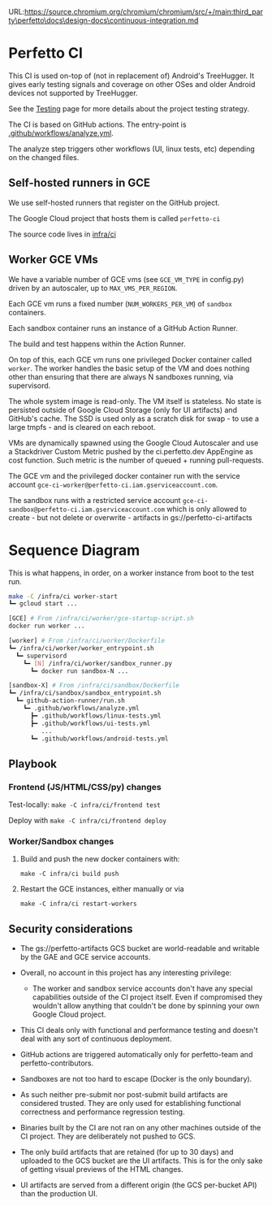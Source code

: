 URL:https://source.chromium.org/chromium/chromium/src/+/main:third_party\perfetto\docs\design-docs\continuous-integration.md
# Perfetto CI

This CI is used on-top of (not in replacement of) Android's TreeHugger.
It gives early testing signals and coverage on other OSes and older Android
devices not supported by TreeHugger.

See the [Testing](/docs/contributing/testing.md) page for more details about the
project testing strategy.

The CI is based on GitHub actions.
The entry-point is [.github/workflows/analyze.yml](/.github/workflows/analyze.yml).

The analyze step triggers other workflows (UI, linux tests, etc) depending on
the changed files.

## Self-hosted runners in GCE

We use self-hosted runners that register on the GitHub project.

The Google Cloud project that hosts them is called `perfetto-ci`

The source code lives in [infra/ci](/infra/ci)

## Worker GCE VMs

We have a variable number of GCE vms (see `GCE_VM_TYPE` in config.py) driven by
an autoscaler, up to `MAX_VMS_PER_REGION`.

Each GCE vm runs a fixed number (`NUM_WORKERS_PER_VM`) of `sandbox` containers.

Each sandbox container runs an instance of a GitHub Action Runner.

The build and test happens within the Action Runner.

On top of this, each GCE vm runs one privileged Docker container called
`worker`. The worker handles the basic setup of the VM and does nothing other
than ensuring that there are always N sandboxes running, via supervisord.

The whole system image is read-only. The VM itself is stateless. No state is
persisted outside of Google Cloud Storage (only for UI artifacts) and GitHub's
cache. The SSD is used only as a scratch disk for swap - to use a large tmpfs -
and is cleared on each reboot.

VMs are dynamically spawned using the Google Cloud Autoscaler and use a
Stackdriver Custom Metric pushed by the ci.perfetto.dev AppEngine as cost
function. Such metric is the number of queued + running pull-requests.

The GCE vm and the privileged docker container run with the service account
`gce-ci-worker@perfetto-ci.iam.gserviceaccount.com`.

The sandbox runs with a restricted service account
`gce-ci-sandbox@perfetto-ci.iam.gserviceaccount.com` which is only allowed to
create - but not delete or overwrite - artifacts in gs://perfetto-ci-artifacts

# Sequence Diagram

This is what happens, in order, on a worker instance from boot to the test run.

```bash
make -C /infra/ci worker-start
┗━ gcloud start ...

[GCE] # From /infra/ci/worker/gce-startup-script.sh
docker run worker ...

[worker] # From /infra/ci/worker/Dockerfile
┗━ /infra/ci/worker/worker_entrypoint.sh
  ┗━ supervisord
    ┗━ [N] /infra/ci/worker/sandbox_runner.py
      ┗━ docker run sandbox-N ...

[sandbox-X] # From /infra/ci/sandbox/Dockerfile
┗━ /infra/ci/sandbox/sandbox_entrypoint.sh
  ┗━ github-action-runner/run.sh
    ┗━ .github/workflows/analyze.yml
      ┣━ .github/workflows/linux-tests.yml
      ┣━ .github/workflows/ui-tests.yml
         ...
      ┗━ .github/workflows/android-tests.yml
```

## Playbook

### Frontend (JS/HTML/CSS/py) changes

Test-locally: `make -C infra/ci/frontend test`

Deploy with `make -C infra/ci/frontend deploy`

### Worker/Sandbox changes

1. Build and push the new docker containers with:

   `make -C infra/ci build push`

2. Restart the GCE instances, either manually or via

   `make -C infra/ci restart-workers`

## Security considerations

- The gs://perfetto-artifacts GCS bucket are world-readable and writable by
  the GAE and GCE service accounts.

- Overall, no account in this project has any interesting privilege:
  - The worker and sandbox service accounts don't have any special capabilities
    outside of the CI project itself. Even if compromised they wouldn't allow
    anything that couldn't be done by spinning your own Google Cloud project.

- This CI deals only with functional and performance testing and doesn't deal
  with any sort of continuous deployment.

- GitHub actions are triggered automatically only for perfetto-team and
  perfetto-contributors.

- Sandboxes are not too hard to escape (Docker is the only boundary).

- As such neither pre-submit nor post-submit build artifacts are considered
  trusted. They are only used for establishing functional correctness and
  performance regression testing.

- Binaries built by the CI are not ran on any other machines outside of the
  CI project. They are deliberately not pushed to GCS.

- The only build artifacts that are retained (for up to 30 days) and uploaded to
  the GCS bucket are the UI artifacts. This is for the only sake of getting
  visual previews of the HTML changes.

- UI artifacts are served from a different origin (the GCS per-bucket API) than
  the production UI.
